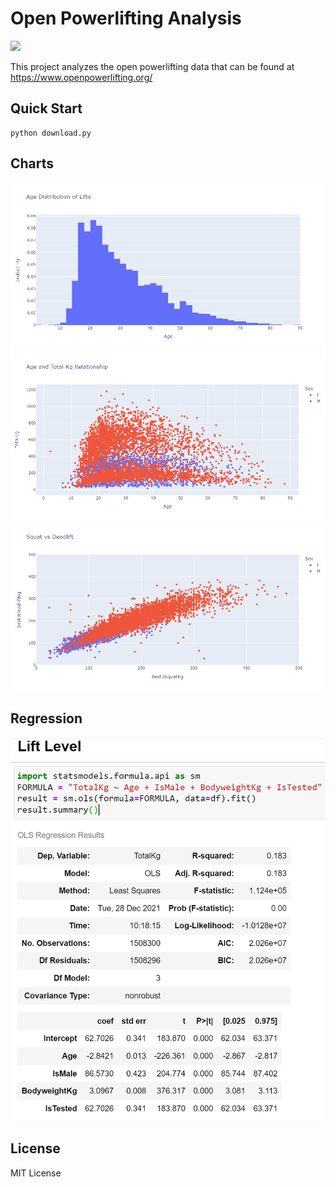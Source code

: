 # Open Powerlifting Analysis

![](https://www.openpowerlifting.org/static/images/logo-compressed.e87731f9ce53411287c05e88356bf68e.svg)

This project analyzes the open powerlifting data that can be found at https://www.openpowerlifting.org/

## Quick Start

```
python download.py
```

## Charts

![](/viz/age.png)
![](/viz/age_total.png)
![](/viz/squat_deadlift.png)

## Regression

![](/viz/reg_lift.png)

## License

MIT License

